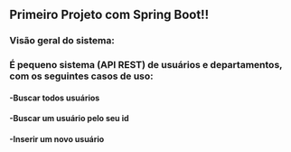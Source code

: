 ## Primeiro Projeto com Spring Boot!!
### Visão geral do sistema: 
### É pequeno sistema (API REST) de usuários e departamentos, com os seguintes casos de uso:

#### -Buscar todos usuários
#### -Buscar um usuário pelo seu id
#### -Inserir um novo usuário
